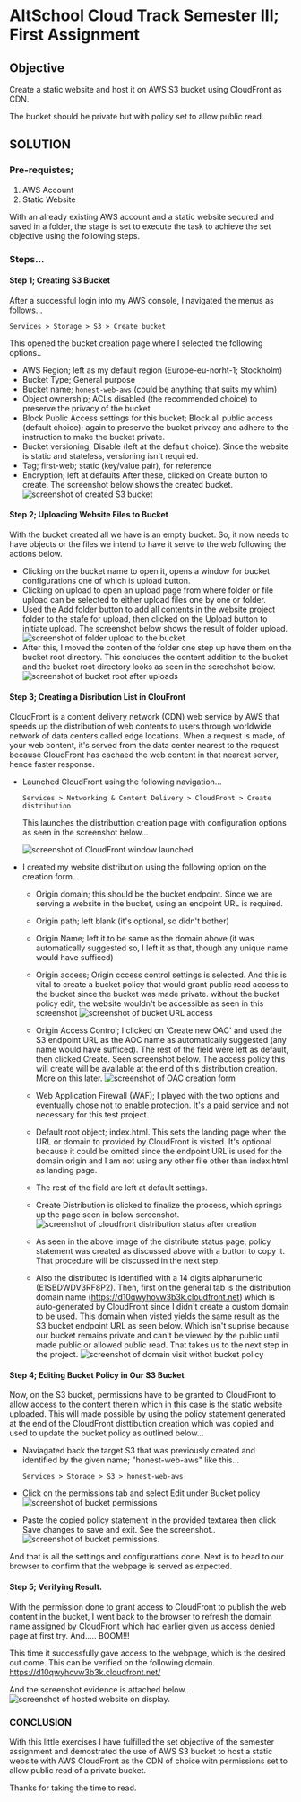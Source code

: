 # AltSchool Cloud Track Semester III; First Assignment

## Objective
Create a static website and host it on AWS S3 bucket using CloudFront as CDN.

The bucket should be private but with policy set to allow public read.




## SOLUTION

### Pre-requistes;
1. AWS Account
2. Static Website

With an already existing AWS account and a static website secured and saved in a folder, the stage is set to execute the task to achieve the set objective using the following steps.

### Steps...

#### Step 1; Creating S3 Bucket

After a successful login into my AWS console, I navigated the menus as follows...
```
Services > Storage > S3 > Create bucket
```
This opened the bucket creation page where I selected the following options..
* AWS Region; left as my default region (Europe-eu-norht-1; Stockholm)
* Bucket Type; General purpose
* Bucket name; `honest-web-aws` (could be anything that suits my whim)
* Object ownership; ACLs disabled (the recommended choice) to preserve the privacy of the bucket
* Block Public Access settings for this bucket; Block all public access (default choice); again to preserve the bucket privacy and adhere to the instruction to make the bucket private.
* Bucket versioning; Disable (left at the default choice). Since the website is static and stateless, versioning isn't required.
* Tag; first-web; static (key/value pair), for reference
* Encryption; left at defaults
After these, clicked on Create button to create.
The screenshot below shows the created bucket.
![screenshot of created S3 bucket](./screenshots/s3_bucket.png)


#### Step 2; Uploading Website Files to Bucket

With the bucket created all we have is an empty bucket. So, it now needs to have objects or the files we intend to have it serve to the web following the actions below.
* Clicking on the bucket name to open it, opens a window for bucket configurations one of which is upload button. 
* Clicking on upload to open an upload page from where folder or file upload can be selected to either upload files one by one or folder.
* Used the Add folder button to add all contents in the website project folder to the stafe for upload, then clicked on the Upload button to initiate upload. The screenshot below shows the result of folder upload.
![screenshot of folder upload to the bucket](./screenshots/folder_upload.png)
* After this, I moved the conten of the folder one step up have them on the bucket root directory.
This concludes the content addition to the bucket and the bucket root directory looks as seen in the screehshot below.
![screenshot of bucket root after uploads](./screenshots/bucket_root_content.png)

#### Step 3; Creating a Disribution List in ClouFront
CloudFront is a content delivery network (CDN) web service by AWS that speeds up the distribution of web contents to users through worldwide network of data centers called edge locations. When a request is made, of your web content, it's served from the data center nearest to the request because CloudFront has cachaed the web content in that nearest server, hence faster response.

* Launched CloudFront using the following navigation... 
    ```
    Services > Networking & Content Delivery > CloudFront > Create distribution
    ```

    This launches the distributtion creation page with configuration options as seen in the screenshot below...


    ![screenshot of CloudFront window launched](./screenshots/cloudfront_pg1.png)

* I created my website distribution using the following option on the creation form...

    - Origin domain; this should be the bucket endpoint. Since we are serving a website in the bucket, using an endpoint URL is required.
    - Origin path; left blank (it's optional, so didn't bother)
    - Origin Name; left it to be same as the domain above (it was automatically suggested so, I left it as that, though any unique name would have sufficed)
    - Origin access; Origin cccess control settings is selected. And this is vital to create a bucket policy that would grant public read access to the bucket since the bucket was made private. without the bucket policy edit, the website wouldn't be accessible as seen in this screenshot ![screenshot of bucket URL access](./screenshots/bucket_endpoint_acces_result.png)

    - Origin Access Control; I clicked on 'Create new OAC' and used the S3 endpoint URL as the AOC name as automatically suggested (any name would have sufficed). The rest of the field were left as default, then clicked Create. Seen screenshot below. The access policy this will create will be available at the end of this distribution creation. More on this later.
    ![screenshot of OAC creation form](./screenshots/creating_OAC.png)

    - Web Application Firewall (WAF); I played with the two options and eventually chose not to enable protection. It's a paid service and not necessary for this test project.
    - Default root object; index.html. This sets the landing page when the URL or domain to provided by CloudFront is visited. It's optional because it could be omitted since the endpoint URL is used for the domain origin and I am not using any other file other than index.html as landing page.
    - The rest of the field are left at default settings.
    - Create Distribution is clicked to finalize the process, which springs up the page seen in below screenshot. 
    ![screenshot of cloudfront distribution status after creation](./screenshots/cf_distribution_created.png)
    - As seen in the above image of the distribute status page, policy statement was created as discussed above with a button to copy it. That procedure will be discussed in the next step.
    - Also the distributed is identified with a 14 digits alphanumeric (E1SBDWDV3RF8P2). Then, first on the general tab is the distribution domain name (https://d10qwyhovw3b3k.cloudfront.net) which is auto-generated by CloudFront since I didn't create a custom domain to be used. This domain when visted yields the same result as the S3 bucket endpoint URL as seen below. Which isn't suprise because our bucket remains private and can't be viewed by the public until made public or allowed public read. That takes us to the next step in the project. 
    ![screenshot of domain visit withot bucket policy](./screenshots/cf_domain_no_policy.png)

#### Step 4; Editing Bucket Policy in Our S3 Bucket
Now, on the S3 bucket, permissions have to be granted to CloudFront to allow access to the content therein which in this case is the static website uploaded. This will made possible by using the policy statement generated at the end of the CloudFront disttibution creation which was copied and used to update the bucket policy as outlined below...
   
* Naviagated back the target S3 that was previously created and identified by the given name; "honest-web-aws" like this...
    ```
    Services > Storage > S3 > honest-web-aws 
    ```

* Click on the permissions tab and select Edit under Bucket policy
![screenshot of bucket permissions](./screenshots/s3_bucket_permissions.png)

* Paste the copied policy statement in the provided textarea then click Save changes to save and exit. See the screenshot.. 
![screenshot of bucket permissions](./screenshots/editing_bucket_policy.png).

And that is all the settings and configurattions done. Next is to head to our browser to confirm that the webpage is served as expected.

#### Step 5; Verifying Result.
With the permission done to grant access to CloudFront to publish the web content in the bucket, I went back to the browser to refresh the domain name assigned by CloudFront which had earlier given us access denied page at first try. And..... BOOM!!! 

This time it successfully gave access to the webpage, which is the desired out come. This can be verified on the following domain.
https://d10qwyhovw3b3k.cloudfront.net/

And the screenshot evidence is attached below..
![screenshot of hosted website on display](./screenshots/end_result.png).

### CONCLUSION
With this little exercises I have fulfilled the set objective of the semester assignment and demostrated the use of AWS S3 bucket to host a static website with AWS CloudFront as the CDN of choice witn permissions set to allow public read of a private bucket.

Thanks for taking the time to read.
